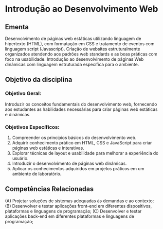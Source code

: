 # Introdução ao Desenvolvimento Web

## Ementa

Desenvolvimento de páginas web estáticas utilizando linguagem de hipertexto (HTML), com formatação em CSS e
tratamento de eventos com linguagem script (Javascript). Criação de websites estruturalmente organizados atendendo
aos padrões web standards e as boas práticas com foco na usabilidade. Introdução ao desenvolvimento de páginas
Web dinâmicas com linguagem estruturada específica para o ambiente.

## Objetivo da disciplina
### Objetivo Geral:

Introduzir os conceitos fundamentais do desenvolvimento web, fornecendo aos estudantes as habilidades necessárias para criar páginas web estáticas e dinâmicas.
### Objetivos Específicos:

1. Compreender os princípios básicos do desenvolvimento web.
2. Adquirir conhecimento prático em HTML, CSS e JavaScript para criar páginas web estáticas e interativas.
3. Explorar técnicas de layout e usabilidade para melhorar a experiência do usuário.
4. Introduzir o desenvolvimento de páginas web dinâmicas.
5. Aplicar os conhecimentos adquiridos em projetos práticos em um ambiente de laboratório.

## Competências Relacionadas

(A) Projetar soluções de sistemas adequadas às demandas e ao contexto;
(B) Desenvolver e testar aplicações front-end em diferentes dispositivos, plataformas e linguagens de programação;
(C) Desenvolver e testar aplicações back-end em diferentes plataformas e linguagens de programação;
